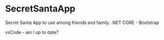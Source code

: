 # SecretSantaApp

Secret Santa App to use among friends and family.
.NET CORE - Bootstrap


vsCode - am I up to date?